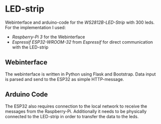 # LED-strip # 
Webinterface and arduino-code for the *WS2812B-LED-Strip* with 300 leds.
For the implementation I used:
* *Raspberry-Pi 3* for the Webinterface
* *Espressif ESP32-WROOM-32* from *Espressif* for direct communication with the LED-strip


## Webinterface ##
The webinterface is written in Python using Flask and Bootstrap.
Data input is parsed and send to the ESP32 as simple HTTP-message.


## Arduino Code ##
The ESP32 also requires connection to the local network to receive the messages from the Raspberry-Pi.
Additionally it needs to be physically connected to the LED-strip in order to transfer the data to the leds.
